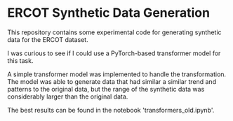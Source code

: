 # ERCOT Synthetic Data Generation

This repository contains some experimental code for generating synthetic data for the ERCOT dataset.

I was curious to see if I could use a PyTorch-based transformer model for this task.

 A simple transformer model was implemented to handle the transformation. The model was able to generate data that had similar a similar trend and patterns to the original data, but the range of the synthetic data was considerably larger than the original data.

The best results can be found in the notebook 'transformers_old.ipynb'.